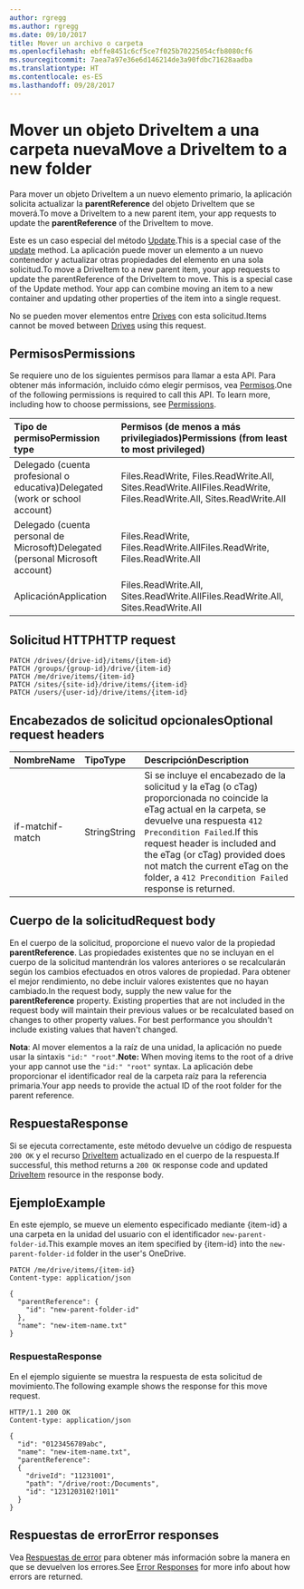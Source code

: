 ```yaml
---
author: rgregg
ms.author: rgregg
ms.date: 09/10/2017
title: Mover un archivo o carpeta
ms.openlocfilehash: ebffe8451c6cf5ce7f025b70225054cfb8080cf6
ms.sourcegitcommit: 7aea7a97e36e6d146214de3a90fdbc71628aadba
ms.translationtype: HT
ms.contentlocale: es-ES
ms.lasthandoff: 09/28/2017
---
```

# <a name="move-a-driveitem-to-a-new-folder"></a><span data-ttu-id="cea09-102">Mover un objeto DriveItem a una carpeta nueva</span><span class="sxs-lookup"><span data-stu-id="cea09-102">Move a DriveItem to a new folder</span></span>

<span data-ttu-id="cea09-103">Para mover un objeto DriveItem a un nuevo elemento primario, la aplicación solicita actualizar la **parentReference** del objeto DriveItem que se moverá.</span><span class="sxs-lookup"><span data-stu-id="cea09-103">To move a DriveItem to a new parent item, your app requests to update the **parentReference** of the DriveItem to move.</span></span>

<span data-ttu-id="cea09-104">Este es un caso especial del método [Update](driveitem_update.md).</span><span class="sxs-lookup"><span data-stu-id="cea09-104">This is a special case of the [update](driveitem_update.md) method.</span></span>
<span data-ttu-id="cea09-105">La aplicación puede mover un elemento a un nuevo contenedor y actualizar otras propiedades del elemento en una sola solicitud.</span><span class="sxs-lookup"><span data-stu-id="cea09-105">To move a DriveItem to a new parent item, your app requests to update the parentReference of the DriveItem to move. This is a special case of the Update method. Your app can combine moving an item to a new container and updating other properties of the item into a single request.</span></span>

<span data-ttu-id="cea09-106">No se pueden mover elementos entre [Drives](../resources/drive.md) con esta solicitud.</span><span class="sxs-lookup"><span data-stu-id="cea09-106">Items cannot be moved between [Drives](../resources/drive.md) using this request.</span></span>

## <a name="permissions"></a><span data-ttu-id="cea09-107">Permisos</span><span class="sxs-lookup"><span data-stu-id="cea09-107">Permissions</span></span>
<span data-ttu-id="cea09-p102">Se requiere uno de los siguientes permisos para llamar a esta API. Para obtener más información, incluido cómo elegir permisos, vea [Permisos](../../../concepts/permissions_reference.md).</span><span class="sxs-lookup"><span data-stu-id="cea09-p102">One of the following permissions is required to call this API. To learn more, including how to choose permissions, see [Permissions](../../../concepts/permissions_reference.md).</span></span>

|<span data-ttu-id="cea09-110">Tipo de permiso</span><span class="sxs-lookup"><span data-stu-id="cea09-110">Permission type</span></span>      | <span data-ttu-id="cea09-111">Permisos (de menos a más privilegiados)</span><span class="sxs-lookup"><span data-stu-id="cea09-111">Permissions (from least to most privileged)</span></span>              |
|:--------------------|:---------------------------------------------------------|
|<span data-ttu-id="cea09-112">Delegado (cuenta profesional o educativa)</span><span class="sxs-lookup"><span data-stu-id="cea09-112">Delegated (work or school account)</span></span> | <span data-ttu-id="cea09-113">Files.ReadWrite, Files.ReadWrite.All, Sites.ReadWrite.All</span><span class="sxs-lookup"><span data-stu-id="cea09-113">Files.ReadWrite, Files.ReadWrite.All, Sites.ReadWrite.All</span></span>    |
|<span data-ttu-id="cea09-114">Delegado (cuenta personal de Microsoft)</span><span class="sxs-lookup"><span data-stu-id="cea09-114">Delegated (personal Microsoft account)</span></span> | <span data-ttu-id="cea09-115">Files.ReadWrite, Files.ReadWrite.All</span><span class="sxs-lookup"><span data-stu-id="cea09-115">Files.ReadWrite, Files.ReadWrite.All</span></span>    |
|<span data-ttu-id="cea09-116">Aplicación</span><span class="sxs-lookup"><span data-stu-id="cea09-116">Application</span></span> | <span data-ttu-id="cea09-117">Files.ReadWrite.All, Sites.ReadWrite.All</span><span class="sxs-lookup"><span data-stu-id="cea09-117">Files.ReadWrite.All, Sites.ReadWrite.All</span></span> |

## <a name="http-request"></a><span data-ttu-id="cea09-118">Solicitud HTTP</span><span class="sxs-lookup"><span data-stu-id="cea09-118">HTTP request</span></span>

<!-- { "blockType": "ignored" } -->

```http
PATCH /drives/{drive-id}/items/{item-id}
PATCH /groups/{group-id}/drive/{item-id}
PATCH /me/drive/items/{item-id}
PATCH /sites/{site-id}/drive/items/{item-id}
PATCH /users/{user-id}/drive/items/{item-id}
```

## <a name="optional-request-headers"></a><span data-ttu-id="cea09-119">Encabezados de solicitud opcionales</span><span class="sxs-lookup"><span data-stu-id="cea09-119">Optional request headers</span></span>

| <span data-ttu-id="cea09-120">Nombre</span><span class="sxs-lookup"><span data-stu-id="cea09-120">Name</span></span>          | <span data-ttu-id="cea09-121">Tipo</span><span class="sxs-lookup"><span data-stu-id="cea09-121">Type</span></span>   | <span data-ttu-id="cea09-122">Descripción</span><span class="sxs-lookup"><span data-stu-id="cea09-122">Description</span></span>                                                                                                                                                         |
|:--------------|:-------|:--------------------------------------------------------------------------------------------------------------------------------------------------------------------|
| <span data-ttu-id="cea09-123">if-match</span><span class="sxs-lookup"><span data-stu-id="cea09-123">if-match</span></span>      | <span data-ttu-id="cea09-124">String</span><span class="sxs-lookup"><span data-stu-id="cea09-124">String</span></span> | <span data-ttu-id="cea09-125">Si se incluye el encabezado de la solicitud y la eTag (o cTag) proporcionada no coincide la eTag actual en la carpeta, se devuelve una respuesta `412 Precondition Failed`.</span><span class="sxs-lookup"><span data-stu-id="cea09-125">If this request header is included and the eTag (or cTag) provided does not match the current eTag on the folder, a `412 Precondition Failed` response is returned.</span></span> |

## <a name="request-body"></a><span data-ttu-id="cea09-126">Cuerpo de la solicitud</span><span class="sxs-lookup"><span data-stu-id="cea09-126">Request body</span></span>

<span data-ttu-id="cea09-p103">En el cuerpo de la solicitud, proporcione el nuevo valor de la propiedad **parentReference**. Las propiedades existentes que no se incluyan en el cuerpo de la solicitud mantendrán los valores anteriores o se recalcularán según los cambios efectuados en otros valores de propiedad. Para obtener el mejor rendimiento, no debe incluir valores existentes que no hayan cambiado.</span><span class="sxs-lookup"><span data-stu-id="cea09-p103">In the request body, supply the new value for the **parentReference** property. Existing properties that are not included in the request body will maintain their previous values or be recalculated based on changes to other property values. For best performance you shouldn't include existing values that haven't changed.</span></span>

<span data-ttu-id="cea09-130">**Nota**: Al mover elementos a la raíz de una unidad, la aplicación no puede usar la sintaxis `"id:" "root"`.</span><span class="sxs-lookup"><span data-stu-id="cea09-130">**Note:** When moving items to the root of a drive your app cannot use the `"id:" "root"` syntax.</span></span>
<span data-ttu-id="cea09-131">La aplicación debe proporcionar el identificador real de la carpeta raíz para la referencia primaria.</span><span class="sxs-lookup"><span data-stu-id="cea09-131">Your app needs to provide the actual ID of the root folder for the parent reference.</span></span>

## <a name="response"></a><span data-ttu-id="cea09-132">Respuesta</span><span class="sxs-lookup"><span data-stu-id="cea09-132">Response</span></span>

<span data-ttu-id="cea09-133">Si se ejecuta correctamente, este método devuelve un código de respuesta `200 OK` y el recurso [DriveItem](../resources/driveitem.md) actualizado en el cuerpo de la respuesta.</span><span class="sxs-lookup"><span data-stu-id="cea09-133">If successful, this method returns a `200 OK` response code and updated [DriveItem](../resources/driveitem.md) resource in the response body.</span></span>

## <a name="example"></a><span data-ttu-id="cea09-134">Ejemplo</span><span class="sxs-lookup"><span data-stu-id="cea09-134">Example</span></span>

<span data-ttu-id="cea09-135">En este ejemplo, se mueve un elemento especificado mediante {item-id} a una carpeta en la unidad del usuario con el identificador `new-parent-folder-id`.</span><span class="sxs-lookup"><span data-stu-id="cea09-135">This example moves an item specified by {item-id} into the `new-parent-folder-id` folder in the user's OneDrive.</span></span>

<!-- { "blockType": "request", "name": "move-item", "scopes": "files.readwrite" } -->

```http
PATCH /me/drive/items/{item-id}
Content-type: application/json

{
  "parentReference": {
    "id": "new-parent-folder-id"
  },
  "name": "new-item-name.txt"
}
```

### <a name="response"></a><span data-ttu-id="cea09-136">Respuesta</span><span class="sxs-lookup"><span data-stu-id="cea09-136">Response</span></span>

<span data-ttu-id="cea09-137">En el ejemplo siguiente se muestra la respuesta de esta solicitud de movimiento.</span><span class="sxs-lookup"><span data-stu-id="cea09-137">The following example shows the response for this move request.</span></span>

<!-- { "blockType": "response", "@odata.type": "microsoft.graph.driveItem", "truncated": true } -->

```http
HTTP/1.1 200 OK
Content-type: application/json

{
  "id": "0123456789abc",
  "name": "new-item-name.txt",
  "parentReference":
  {
    "driveId": "11231001",
    "path": "/drive/root:/Documents",
    "id": "1231203102!1011"
  }
}
```

## <a name="error-responses"></a><span data-ttu-id="cea09-138">Respuestas de error</span><span class="sxs-lookup"><span data-stu-id="cea09-138">Error responses</span></span>

<span data-ttu-id="cea09-139">Vea [Respuestas de error][error-response] para obtener más información sobre la manera en que se devuelven los errores.</span><span class="sxs-lookup"><span data-stu-id="cea09-139">See [Error Responses][error-response] for more info about how errors are returned.</span></span>

[error-response]: ../../../concepts/errors.md

<!-- {
  "type": "#page.annotation",
  "description": "Move an item to another location or rename the item.",
  "keywords": "move,rename,mv,change location",
  "section": "documentation",
  "tocPath": "Items/Move"
} -->
